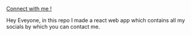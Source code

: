 <a href="https://connect-with-kabi.netlify.app" target="_blank">Connect with me !</a><br>
<p>Hey Eveyone, in this repo I made a react web app which contains all my socials by which you can contact me.</p> 
